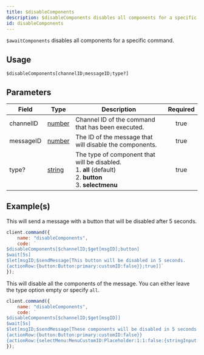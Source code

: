 ```yaml
---
title: $disableComponents
description: $disableComponents disables all components for a specific command.
id: disableComponents
---
```


`$awaitComponents` disables all components for a specific command.

## Usage

```aoi
$disableComponents[channelID;messageID;type?]
```

## Parameters

| Field      | Type                                                                                              | Description                                                                                                            | Required |
| ---------- | ------------------------------------------------------------------------------------------------- | -----------------------------------------------------------------------------------------------------------------------| :------: |
| channelID  | [number](https://developer.mozilla.org/en-US/docs/Web/JavaScript/Reference/Global_Objects/Number) | Channel ID of the command that has been executed.                                                                      |   true   |
| messageID  | [number](https://developer.mozilla.org/en-US/docs/Web/JavaScript/Reference/Global_Objects/Number) | The ID of the message that will disable the components.                                                                |   true   |
| type?      | [string](https://developer.mozilla.org/en-US/docs/Web/JavaScript/Reference/Global_Objects/String) | The type of component that will be disabled. <br /> 1. **all** (default) <br /> 2. **button** <br /> 3. **selectmenu**   |   true   |                       

## Example(s)

This will send a message with a button that will be disabled after 5 seconds.
```js
client.command({
    name: "disableComponents",
    code: `
$disableComponents[$channelID;$get[msgID];button]
$wait[5s]
$let[msgID;$sendMessage[This button will be disabled in 5 seconds.
{actionRow:{button:Button:primary:customID:false}};true]]`
});
```
This will disable all the components of the message. You can either leave the type option empty or specify `all`.
```js
client.command({
    name: "disableComponents",
    code: `
$disableComponents[$channelID;$get[msgID]]
$wait[5s]
$let[msgID;$sendMessage[These components will be disabled in 5 seconds. 
{actionRow:{button:Button:primary:customID:false}} 
{actionRow:{selectMenu:MenuCustomID:Placeholder:1:1:false:{stringInput:Option:1:Option Description:false}}};true]]`
});
```
